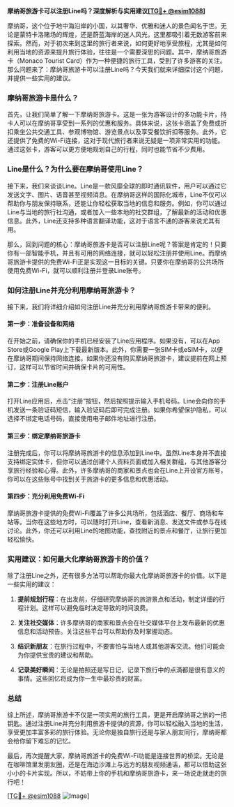 **摩纳哥旅游卡可以注册Line吗？深度解析与实用建议[[TG💪+ @esim1088](https://t.me/s/esim1088)]**

摩纳哥，这个位于地中海沿岸的小国，以其奢华、优雅和迷人的景色闻名于世。无论是蒙特卡洛赌场的辉煌，还是蔚蓝海岸的迷人风光，这里都吸引着无数游客前来探索。然而，对于初次来到这里的旅行者来说，如何更好地享受旅程，尤其是如何利用当地的资源来提升旅行体验，往往是一个需要深思的问题。其中，摩纳哥旅游卡（Monaco Tourist Card）作为一种便捷的旅行工具，受到了许多游客的关注。那么问题来了：摩纳哥旅游卡可以注册Line吗？今天我们就来详细探讨这个问题，并提供一些实用的建议。

### 摩纳哥旅游卡是什么？

首先，让我们简单了解一下摩纳哥旅游卡。这是一张为游客设计的多功能卡片，持卡人可以在摩纳哥享受到一系列的优惠和服务。具体来说，这张卡涵盖了免费或折扣乘坐公共交通工具、参观博物馆、游览景点以及享受餐饮折扣等服务。此外，它还提供了免费的Wi-Fi连接，这对于现代旅行者来说无疑是一项非常实用的功能。通过这张卡，游客可以更方便地规划自己的行程，同时也能节省不少费用。

### Line是什么？为什么要在摩纳哥使用Line？

接下来，我们来谈谈Line。Line是一款风靡全球的即时通讯软件，用户可以通过它发送文字、图片、语音甚至视频消息。在摩纳哥这样的国际化城市，Line不仅可以帮助你与朋友保持联系，还能让你轻松获取当地的信息和服务。例如，你可以通过Line与当地的旅行社沟通，或者加入一些本地的社交群组，了解最新的活动和优惠信息。此外，Line还支持多种语言翻译功能，这对于语言不通的游客来说尤其有用。

那么，回到问题的核心：摩纳哥旅游卡是否可以注册Line呢？答案是肯定的！只要你有一部智能手机，并且有可用的网络连接，就可以轻松注册并使用Line。而摩纳哥旅游卡提供的免费Wi-Fi正是实现这一目标的关键。只要你在摩纳哥的公共场所使用免费Wi-Fi，就可以顺利注册并登录Line账号。

### 如何注册Line并充分利用摩纳哥旅游卡？

接下来，我们将详细介绍如何注册Line并充分利用摩纳哥旅游卡带来的便利。

#### 第一步：准备设备和网络

在开始之前，请确保你的手机已经安装了Line应用程序。如果没有，可以在App Store或Google Play上下载最新版本。此外，你需要一张SIM卡或eSIM卡，以便在摩纳哥期间保持网络连接。如果你还没有购买摩纳哥旅游卡，建议提前在网上预订，这样可以节省时间并确保卡片的可用性。

#### 第二步：注册Line账户

打开Line应用后，点击“注册”按钮，然后按照提示输入手机号码。Line会向你的手机发送一条验证码短信，输入验证码后即可完成注册。如果你希望保护隐私，可以选择不绑定电话号码，直接使用电子邮件地址进行注册。

#### 第三步：绑定摩纳哥旅游卡

注册完成后，你可以将摩纳哥旅游卡的信息添加到Line中。虽然Line本身并不直接支持绑定实体卡，但你可以通过创建个人资料页面或加入相关群组，与其他游客分享旅行经验和心得。此外，许多摩纳哥的商家和景点也会在Line上开设官方账号，你可以在这些账号中找到关于旅游卡的更多信息和优惠活动。

#### 第四步：充分利用免费Wi-Fi

摩纳哥旅游卡提供的免费Wi-Fi覆盖了许多公共场所，包括酒店、餐厅、商场和车站等。当你在这些地方时，可以随时打开Line，查看新消息、发送文件或参与在线讨论。此外，你还可以利用Line的地图功能，查找附近的景点和餐厅，让旅行更加轻松愉快。

### 实用建议：如何最大化摩纳哥旅游卡的价值？

除了注册Line之外，还有很多方法可以帮助你最大化摩纳哥旅游卡的价值。以下是一些实用的建议：

1. **提前规划行程**：在出发前，仔细研究摩纳哥的旅游景点和活动，制定详细的行程计划。这样可以避免临时决定导致的时间浪费。
   
2. **关注社交媒体**：许多摩纳哥的商家和景点会在社交媒体平台上发布最新的优惠信息和活动预告。关注这些平台可以帮助你及时掌握动态。

3. **结识新朋友**：在旅行过程中，不要害怕与当地人或其他游客交流。他们可能会为你提供宝贵的建议和帮助。

4. **记录美好瞬间**：无论是拍照还是写日记，记录下旅行中的点滴都是很有意义的事情。这些回忆将成为你一生中最珍贵的财富。

### 总结

综上所述，摩纳哥旅游卡不仅是一项实用的旅行工具，更是开启摩纳哥之旅的一把钥匙。通过注册Line并充分利用旅游卡提供的资源，你可以轻松融入当地的生活，享受更加丰富多彩的旅行体验。无论你是独自旅行还是与家人朋友同行，摩纳哥都会给你留下难忘的记忆。

最后，再次提醒大家，摩纳哥旅游卡的免费Wi-Fi功能是连接世界的桥梁。无论是在咖啡馆里发朋友圈，还是在海边沙滩上与远方的朋友视频通话，都可以借助这张小小的卡片实现。所以，不妨带上你的手机和摩纳哥旅游卡，来一场说走就走的旅行吧！

[[TG💪+ @esim1088](https://t.me/s/esim1088) ![Image](https://i.postimg.cc/4NQfJmqS/Snipaste-2025-05-13-00-14-12.png)]